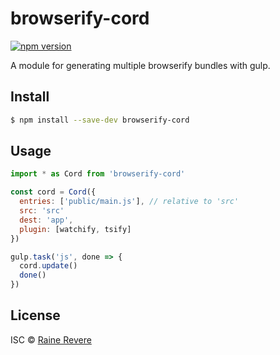 # browserify-cord
[![npm version](https://img.shields.io/npm/v/browserify-cord.svg)](https://npmjs.org/package/browserify-cord)

A module for generating multiple browserify bundles with gulp.

## Install

```sh
$ npm install --save-dev browserify-cord
```

## Usage

```js
import * as Cord from 'browserify-cord'

const cord = Cord({
  entries: ['public/main.js'], // relative to 'src'
  src: 'src'
  dest: 'app',
  plugin: [watchify, tsify]
})

gulp.task('js', done => {
  cord.update()
  done()
})
```

## License

ISC © [Raine Revere](https://github.com/raineorshine)
